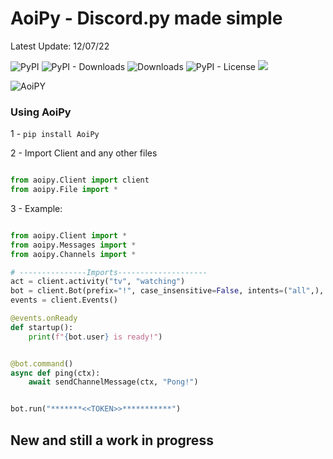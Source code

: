 # AoiPy - Discord.py made simple
Latest Update: 12/07/22

![PyPI](https://img.shields.io/pypi/v/aoipy)
![PyPI - Downloads](https://img.shields.io/pypi/dm/aoipy?color=green&label=downloads)
![Downloads](https://static.pepy.tech/personalized-badge/aoipy?period=total&units=international_system&left_color=grey&right_color=green&left_text=downloads)
![PyPI - License](https://img.shields.io/pypi/l/aoipy)
![](https://tokei.rs/b1/github/tomschimansky/aoipy)

![AoiPY](https://github.com/LilbabxJJ-1/Aoipy/blob/master/aoipy/AOIpy%20(1).png)
### Using AoiPy
1 - `pip install AoiPy`

2 - Import Client and any other files

```python

from aoipy.Client import client
from aoipy.File import * 
```

3 -  Example:

```python

from aoipy.Client import *
from aoipy.Messages import *
from aoipy.Channels import *

# ---------------Imports--------------------
act = client.activity("tv", "watching")
bot = client.Bot(prefix="!", case_insensitive=False, intents=("all",), activity=act)
events = client.Events()

@events.onReady
def startup():
    print(f"{bot.user} is ready!")


@bot.command()
async def ping(ctx):
    await sendChannelMessage(ctx, "Pong!")


bot.run("*******<<TOKEN>>***********")
```

## New and still a work in progress
